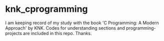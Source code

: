 # knk_cprogramming
I am keeping record of my study with the book 'C Programming: A Modern Approach' by KNK.
Codes for understanding sections and programming-projects are included in this repo.
Thanks.
